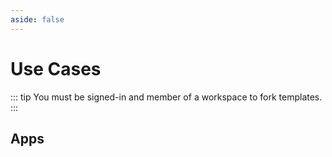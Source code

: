 ```yaml
---
aside: false
---
```


<script setup>
import SectionDocsCards from '@theme/components/sections/SectionDocsCards.vue'

const items = [{"uid":"app-terms-and-privacy-acceptance-monitor","title":"Terms and Privacy Policy Acceptance Monitor","description":"Monitor and track the acceptance of terms and privacy policies, providing insights and analytics based on the dataset, either from your Auth0 or your own database. Trigger email reminders to users who have not accepted the terms and privacy policies.","display":{"src":"https://raw.githubusercontent.com/netzo/netzo/main/www/src/public/use-cases/app-terms-and-privacy-acceptance-monitor/icon.svg"}},{"uid":"app-know-your-customer-dashboard","title":"Know-Your-Customer Dashboard","description":"Consolidate customer data from any SaaS API, database or spreadsheet for a holistic view of the customer. Enhance team productivity with all the required informationn in one place, while protecting sensitive data from unauthorized individuals.","display":{"src":"https://raw.githubusercontent.com/netzo/netzo/main/www/src/public/use-cases/app-know-your-customer-dashboard/icon.svg"}},{"uid":"app-custom-crm-mongodb","title":"Custom CRM on MongoDB","description":"An adaptable CRM solution designed to cater to the unique requirements of your marketing or sales team with a customizable API interface endpoints for advanced functionality, prospecting and AI integration.","display":{"src":"https://raw.githubusercontent.com/netzo/netzo/main/www/src/public/use-cases/app-custom-crm-mongodb/icon.svg"}},{"uid":"app-custom-crm-googlesheets","title":"Custom CRM on Google Sheets","description":"An adaptable CRM solution designed to cater to the unique requirements of your marketing or sales team with a customizable API interface endpoints for advanced functionality, prospecting and AI integration.","display":{"src":"https://raw.githubusercontent.com/netzo/netzo/main/www/src/public/use-cases/app-custom-crm-googlesheets/icon.svg"}},{"uid":"app-employee-directory","title":"Employee Directory","description":"A web app to quickly find employee data, skills and contact info in a convenient easily accessible interface. This app simplifies matching employees to tasks and projects. Employee data may be stored in any HR system or database and simply streamed, when required.","display":{"src":"https://raw.githubusercontent.com/netzo/netzo/main/www/src/public/use-cases/app-employee-directory/icon.png"}},{"uid":"app-dynamic-landing-page-generator","title":"Dynamic Landing Page Generator","description":"A dynamic landing page generator with perfect SEO score, multilanguage and multi buyer persona support from a single JSON file.","display":{"src":"https://raw.githubusercontent.com/netzo/netzo/main/www/src/public/use-cases/app-dynamic-landing-page-generator/icon.svg"}},{"uid":"app-cms-github","title":"Custom CMS on GitHub","description":"An intuitive content management system (CMS) to easily store and manage digital assets such as images, files, videos and audio in different formats with version control and web hosting via Github.","display":{"src":"https://netzo.io/images/home/admin-panels.svg"}},{"uid":"app-app-launcher","title":"App Launcher","description":"Quick links for important apps and services","display":{"src":"https://raw.githubusercontent.com/netzo/netzo/main/www/src/public/use-cases/app-app-launcher/icon.svg"}},{"uid":"app-sales-dashboard","title":"Sales Dashboard","description":"A sales dashboard to track performance of sales teams in real-time, and provides a variety of metrics to help make informed decisions.","display":{"src":"https://raw.githubusercontent.com/netzo/netzo/main/www/src/public/use-cases/app-sales-dashboard/icon.svg"}},{"uid":"app-statuspage","title":"Statuspage","description":"A status page to track the 'up', 'down' and 'maintenance' status of (multiple) services over time.","display":{"src":"https://raw.githubusercontent.com/netzo/netzo/main/www/src/public/use-cases/app-statuspage/icon.svg"}},{"uid":"app-gdpr-data-export-utility","title":"GDPR Data Export Utility","description":"A web portal to easily retrieve data subject personal information from multiple sources and export in a standard format (PDF, JSON, CSV), to comply with GDPR requirements. Alternatively, send via email.","display":{"src":"https://raw.githubusercontent.com/netzo/netzo/main/www/src/public/use-cases/app-gdpr-data-export-utility/icon.png"}}]
</script>

# Use Cases

::: tip You must be signed-in and member of a workspace to fork templates.
:::

## Apps

<SectionDocsCards :items="items" />
